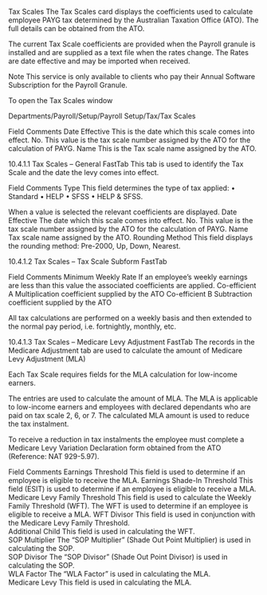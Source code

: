 Tax Scales
The Tax Scales card displays the coefficients used to calculate employee PAYG tax determined by the Australian Taxation Office (ATO).  The full details can be obtained from the ATO.

The current Tax Scale coefficients are provided when the Payroll granule is installed and are supplied as a text file when the rates change.    The Rates are date effective and may be imported when received.

Note This service is only available to clients who pay their Annual Software Subscription for the Payroll Granule.

To open the Tax Scales window

Departments/Payroll/Setup/Payroll Setup/Tax/Tax Scales
 

Field	Comments
Date Effective	This is the date which this scale comes into effect.
No.	This value is the tax scale number assigned by the ATO for the calculation of PAYG.
Name	This is the Tax scale name assigned by the ATO.



 


10.4.1.1	Tax Scales – General FastTab
This tab is used to identify the Tax Scale and the date the levy comes into effect.  

Field	Comments
Type	This field determines the type of tax applied:
•	Standard
•	HELP
•	SFSS
•	HELP & SFSS.
  
When a value is selected the relevant coefficients are displayed.
Date Effective	The date which this scale comes into effect.
No.	This value is the tax scale number assigned by the ATO for the calculation of PAYG.
Name	Tax scale name assigned by the ATO.
Rounding Method	This field displays the rounding method: Pre-2000, Up, Down, Nearest.

 

10.4.1.2	Tax Scales – Tax Scale Subform FastTab

Field	Comments
Minimum Weekly Rate	If an employee’s weekly earnings are less than this value the associated coefficients are applied.
Co-efficient A	Multiplication coefficient supplied by the ATO
Co-efficient B	Subtraction coefficient supplied by the ATO

All tax calculations are performed on a weekly basis and then extended to the normal pay period, i.e. fortnightly, monthly, etc.

 

10.4.1.3	Tax Scales – Medicare Levy Adjustment FastTab
The records in the Medicare Adjustment tab are used to calculate the amount of Medicare Levy Adjustment (MLA)

Each Tax Scale requires fields for the MLA calculation for low-income earners.

The entries are used to calculate the amount of MLA.  The MLA is applicable to low-income earners and employees with declared dependants who are paid on tax scale 2, 6, or 7.  The calculated MLA amount is used to reduce the tax instalment.

To receive a reduction in tax instalments the employee must complete a Medicare Levy Variation Declaration form obtained from the ATO (Reference: NAT 929-5.97).

Field	Comments
Earnings Threshold	This field is used to determine if an employee is eligible to receive the MLA.
Earnings Shade-In Threshold	This field (ESIT) is used to determine if an employee is eligible to receive a MLA.
Medicare Levy Family Threshold	This field is used to calculate the Weekly Family Threshold (WFT).  The WFT is used to determine if an employee is eligible to receive a MLA.
WFT Divisor	This field is used in conjunction with the Medicare Levy Family Threshold.  
Additional Child	This field is used in calculating the WFT.  
SOP Multiplier	The “SOP Multiplier” (Shade Out Point Multiplier) is used in calculating the SOP.  
SOP Divisor	The “SOP Divisor” (Shade Out Point Divisor) is used in calculating the SOP.  
WLA Factor	The “WLA Factor” is used in calculating the MLA.  
Medicare Levy	This field is used in calculating the MLA.  


